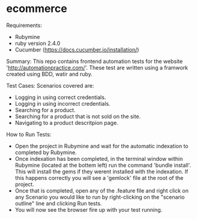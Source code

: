 # ecommerce


Requirements:
- Rubymine
- ruby version 2.4.0
- Cucumber (https://docs.cucumber.io/installation/)

Summary:
This repo contains frontend automation tests for the website 'http://automationpractice.com/'. These test are written using a framwork created using BDD, watir and ruby.

Test Cases:
Scenarios covered are:

- Logging in using correct credentials.
- Logging in using incorrect credentials.
- Searching for a product.
- Searching for a product that is not sold on the site.
- Navigating to a product descritpion page.


How to Run Tests:

- Open the project in Rubymine and wait for the automatic indexation to completed by Rubymine.
- Once indexation has been completed, in the terminal window within Rubymine (located at the bottem left) run the command 'bundle install'. This will install the gems if they werent installed with the indexation. If this happens correctly you will see a 'gemlock' file at the root of the project.
- Once that is completed, open any of the .feature file and right click on any Scenario you would like to run by right-clicking on the "scenario outline" line and clicking Run tests.
- You will now see the browser fire up with your test running.

